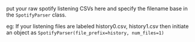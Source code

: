 put your raw spotify listening CSVs here and specify the filename base in the `SpotifyParser` class. 

eg: 
If your listening files are labeled history0.csv, history1.csv then initiate an object as `SpotifyParser(file_prefix=history, num_files=1)`
